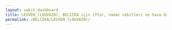 ```yaml
---
layout: vakit_dashboard
title: LEUVEN_(LOUVAIN), BELCIKA için iftar, namaz vakitleri ve hava durumu - ilçe/eyalet seç
permalink: /BELCIKA/LEUVEN_(LOUVAIN)/
---
```


<script type="text/javascript">
  var GLOBAL_COUNTRY = 'BELCIKA';
  var GLOBAL_CITY = 'LEUVEN_(LOUVAIN)';
  var GLOBAL_STATE = '';
  var lat = 72;
  var lon = 21;
</script>
